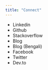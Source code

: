 ```yaml
---
title: "Connect"
---
```

- Linkedin
- Github
- Stackoverflow
- Blog
- Blog (Bengali)
- Facebook
- Twitter
- Dev.to
